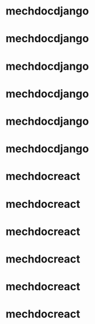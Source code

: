 # mechdocdjango
# mechdocdjango
# mechdocdjango
# mechdocdjango
# mechdocdjango
# mechdocdjango
# mechdocreact
# mechdocreact
# mechdocreact
# mechdocreact
# mechdocreact
# mechdocreact
